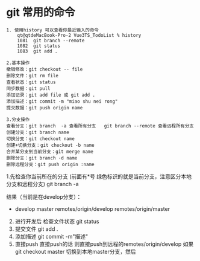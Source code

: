# git 常用的命令

```
1. 使用history 可以查看你最近输入的命令
    qt@qtdeMacBook-Pro-2 Vue3TS_TodoList % history
    1081  git branch --remote
    1082  git status
    1083  git add .
 
2.基本操作
撤销修改：git checkout -- file
删除文件：git rm file
查看状态：git status
同步数据：git pull
添加记录：git add file 或 git add .
添加描述：git commit -m "miao shu nei rong"
提交数据：git push origin name

3.分支操作
查看分支：git branch  -a 查看所有分支   git branch --remote 查看远程所有分支
创建分支：git branch name
切换分支：git checkout name
创建+切换分支：git checkout -b name
合并某分支到当前分支：git merge name
删除分支：git branch -d name
删除远程分支：git push origin :name

```

1.先检查你当前所在的分支 (前面有*号 绿色标识的就是当前分支，注意区分本地分支和远程分支)
git branch -a

结果（当前是在develop分支）：
* develop
  master
  remotes/origin/develop
  remotes/origin/master
  
2. 进行开发后 检查文件状态 git status
3. 提交文件 git add .
4. 添加描述 git commit -m"描述"
5. 直接push  直接push的话 则直接push到远程的remotes/origin/develop
   如果git checkout master 切换到本地master分支，然后